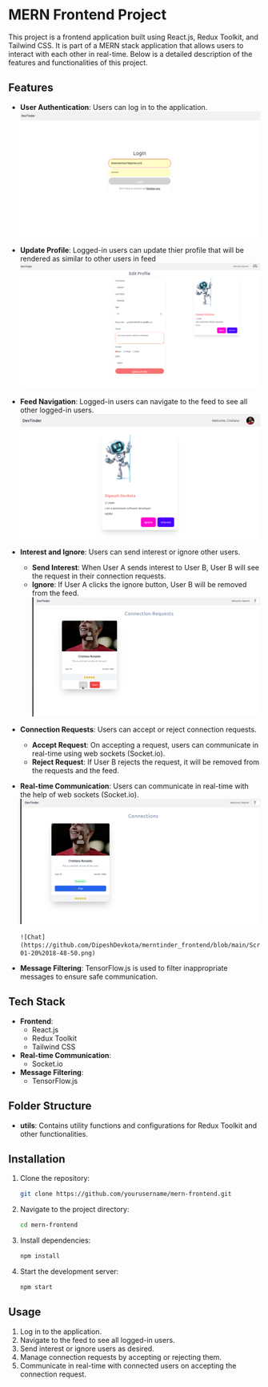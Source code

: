 # MERN Frontend Project

This project is a frontend application built using React.js, Redux Toolkit, and Tailwind CSS. It is part of a MERN stack application that allows users to interact with each other in real-time. Below is a detailed description of the features and functionalities of this project.

## Features

- **User Authentication**: Users can log in to the application.
![Login](https://github.com/DipeshDevkota/merntinder_frontend/blob/main/Screenshot%20from%202025-01-20%2018-43-16.png)
- **Update Profile**: Logged-in users can update thier profile  that will be rendered as similar to other users in feed
![UpdateProfile](https://github.com/DipeshDevkota/merntinder_frontend/blob/main/Screenshot%20from%202025-01-20%2018-44-31.png)
- **Feed Navigation**: Logged-in users can navigate to the feed to see all other logged-in users.
![Feed](https://github.com/DipeshDevkota/merntinder_frontend/blob/main/Screenshot%20from%202025-01-20%2018-45-16.png)

- **Interest and Ignore**: Users can send interest or ignore other users.
    - **Send Interest**: When User A sends interest to User B, User B will see the request in their connection requests.
    - **Ignore**: If User A clicks the ignore button, User B will be removed from the feed.
    ![Connection Request](https://github.com/DipeshDevkota/merntinder_frontend/blob/main/Screenshot%20from%202025-01-20%2018-46-09.png)

- **Connection Requests**: Users can accept or reject connection requests.
    - **Accept Request**: On accepting a request, users can communicate in real-time using web sockets (Socket.io).
    - **Reject Request**: If User B rejects the request, it will be removed from the requests and the feed.


- **Real-time Communication**: Users can communicate in real-time with the help of web sockets (Socket.io).
    ![Connection Request](https://github.com/DipeshDevkota/merntinder_frontend/blob/main/Screenshot%20from%202025-01-20%2018-47-16.png)

      ![Chat](https://github.com/DipeshDevkota/merntinder_frontend/blob/main/Screenshot%20from%202025-01-20%2018-48-50.png)


- **Message Filtering**: TensorFlow.js is used to filter inappropriate messages to ensure safe communication.

## Tech Stack

- **Frontend**:
    - React.js
    - Redux Toolkit
    - Tailwind CSS
- **Real-time Communication**:
    - Socket.io
- **Message Filtering**:
    - TensorFlow.js

## Folder Structure

- **utils**: Contains utility functions and configurations for Redux Toolkit and other functionalities.



## Installation

1. Clone the repository:
     ```bash
     git clone https://github.com/yourusername/mern-frontend.git
     ```
2. Navigate to the project directory:
     ```bash
     cd mern-frontend
     ```
3. Install dependencies:
     ```bash
     npm install
     ```
4. Start the development server:
     ```bash
     npm start
     ```

## Usage

1. Log in to the application.
2. Navigate to the feed to see all logged-in users.
3. Send interest or ignore users as desired.
4. Manage connection requests by accepting or rejecting them.
5. Communicate in real-time with connected users on accepting the        connection request.



